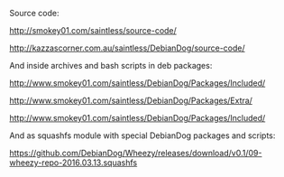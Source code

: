 Source code:

http://smokey01.com/saintless/source-code/

http://kazzascorner.com.au/saintless/DebianDog/source-code/

And inside archives and bash scripts in deb packages:

http://www.smokey01.com/saintless/DebianDog/Packages/Included/

http://www.smokey01.com/saintless/DebianDog/Packages/Extra/

http://www.smokey01.com/saintless/DebianDog/Packages/Included/

And as squashfs module with special DebianDog packages and scripts:

https://github.com/DebianDog/Wheezy/releases/download/v0.1/09-wheezy-repo-2016.03.13.squashfs
